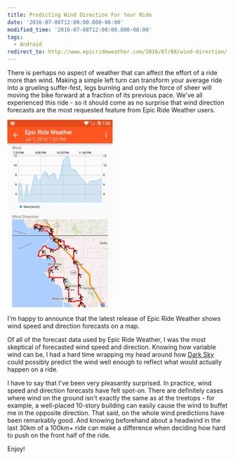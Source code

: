 ```yaml
---
title: Predicting Wind Direction For Your Ride
date: '2016-07-08T12:00:00.000-08:00'
modified_time: '2016-07-08T12:00:00.000-08:00'
tags:
  - Android
redirect_to: http://www.epicrideweather.com/2016/07/08/wind-direction/
---
```


There is perhaps no aspect of weather that can affect the effort of a ride more than wind.  Making a simple left turn can transform your average ride into a grueling suffer-fest, legs burning and only the force of sheer will moving the bike forward at a fraction of its previous pace.  We've all experienced this ride - so it should come as no surprise that wind direction forecasts are the most requested feature from Epic Ride Weather users.

<img alt="Epic Ride Weather app" src="/epic-ride-weather/images/ride-weather-wind.png" class="border center"/>

I'm happy to announce that the latest release of Epic Ride Weather shows wind speed and direction forecasts on a map.

Of all of the forecast data used by Epic Ride Weather, I was the most skeptical of forecasted wind speed and direction.  Knowing how variable wind can be, I had a hard time wrapping my head around how [Dark Sky](http://darksky.net) could possibly predict the wind well enough to reflect what would actually happen on a ride.  

I have to say that I've been very pleasantly surprised.  In practice, wind speed and direction forecasts have felt spot-on.  There are definitely cases where wind on the ground isn't exactly the same as at the treetops - for example, a well-placed 10-story building can easily cause the wind to buffet me in the opposite direction.  That said, on the whole wind predictions have been remarkably good.  And knowing beforehand about a headwind in the last 30km of a 100km+ ride can make a difference when deciding how hard to push on the front half of the ride.

Enjoy!
